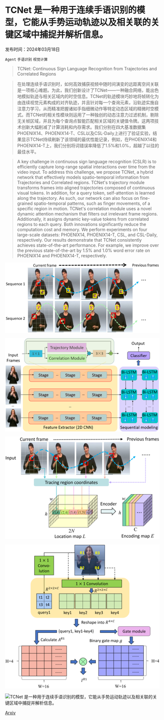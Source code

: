 # TCNet 是一种用于连续手语识别的模型，它能从手势运动轨迹以及相关联的关键区域中捕捉并解析信息。

发布时间：2024年03月18日

`Agent` `手语识别` `视觉计算`

> TCNet: Continuous Sign Language Recognition from Trajectories and Correlated Regions

> 在处理连续手语识别时，如何高效捕获视频中随时间演变的远距离空间关联是一项核心难题。为此，我们创新设计了TCNet——一种融合网络，能出色地模拟轨迹与相关区域内的时空信息。TCNet的轨迹模块巧妙地将帧转化为由连续视觉元素构成的对齐轨迹，并且针对每一个查询元素，沿轨迹实施自注意力学习，从而精准把握诸如手指细微动作等特定动态区域的精微时空模式。而TCNet的相关性模块则运用了一种独创的动态注意力过滤机制，剔除无关帧区域，并且为每个查询点智能匹配相关区域的关键值令牌。这两项技术创新大幅削减了计算消耗和内存需求。我们分别在四大基准数据集PHOENIX14、PHOENIX14-T、CSL以及CSL-Daily上进行了验证实验，结果显示TCNet持续刷新了该领域的最优性能记录，例如，在PHOENIX14和PHOENIX14-T上，我们分别将词错误率降低了1.5%和1.0%，超越了以往的最佳水平。

> A key challenge in continuous sign language recognition (CSLR) is to efficiently capture long-range spatial interactions over time from the video input. To address this challenge, we propose TCNet, a hybrid network that effectively models spatio-temporal information from Trajectories and Correlated regions. TCNet's trajectory module transforms frames into aligned trajectories composed of continuous visual tokens. In addition, for a query token, self-attention is learned along the trajectory. As such, our network can also focus on fine-grained spatio-temporal patterns, such as finger movements, of a specific region in motion. TCNet's correlation module uses a novel dynamic attention mechanism that filters out irrelevant frame regions. Additionally, it assigns dynamic key-value tokens from correlated regions to each query. Both innovations significantly reduce the computation cost and memory. We perform experiments on four large-scale datasets: PHOENIX14, PHOENIX14-T, CSL, and CSL-Daily, respectively. Our results demonstrate that TCNet consistently achieves state-of-the-art performance. For example, we improve over the previous state-of-the-art by 1.5% and 1.0% word error rate on PHOENIX14 and PHOENIX14-T, respectively.

![TCNet 是一种用于连续手语识别的模型，它能从手势运动轨迹以及相关联的关键区域中捕捉并解析信息。](../../../paper_images/2403.11818/x1.png)

![TCNet 是一种用于连续手语识别的模型，它能从手势运动轨迹以及相关联的关键区域中捕捉并解析信息。](../../../paper_images/2403.11818/x2.png)

![TCNet 是一种用于连续手语识别的模型，它能从手势运动轨迹以及相关联的关键区域中捕捉并解析信息。](../../../paper_images/2403.11818/x3.png)

![TCNet 是一种用于连续手语识别的模型，它能从手势运动轨迹以及相关联的关键区域中捕捉并解析信息。](../../../paper_images/2403.11818/x4.png)

![TCNet 是一种用于连续手语识别的模型，它能从手势运动轨迹以及相关联的关键区域中捕捉并解析信息。](../../../paper_images/2403.11818/x5.png)

[Arxiv](https://arxiv.org/abs/2403.11818)